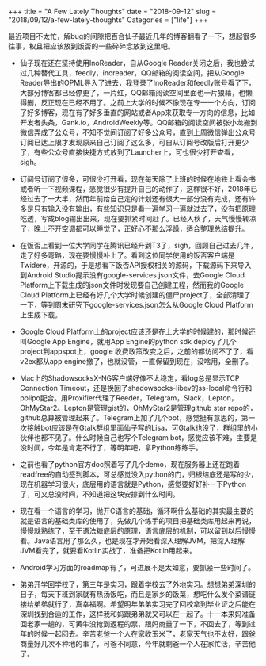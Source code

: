 +++
title = "A Few Lately Thoughts"
date = "2018-09-12"
slug = "2018/09/12/a-few-lately-thoughts"
Categories = ["life"]
+++

最近项目不太忙，解bug的间隙把百合仙子最近几年的博客翻看了一下，想起很多往事，权且把应该放到饭否的一些碎碎念放到这里吧。

+ 仙子现在还在坚持使用InoReader，自从Google Reader关闭之后，我也尝试过几种替代工具，feedly，inoreader，QQ邮箱的阅读空间，把从Google Reader导出的OPML导入了进去，我登录了InoReader和feedly账号看了下，大部分博客都已经停更了，一片红，QQ邮箱阅读空间里面也一片狼藉，也懒得删，反正现在已经不用了。之前上大学的时候不像现在专一一个方向，订阅了好多博客，现在有了好多垂直的网站或者App来获取专一方向的信息，比如开发者头条，Gank.io，AndroidWeekly等。QQ邮箱的阅读空间被张小龙搬到微信弄成了公众号，不知不觉间订阅了好多公众号，直到上周微信弹出公众号订阅已达上限才发现原来自己订阅了这么多，可自从订阅号改版后打开更少了，有些公众号直接快捷方式放到了Launcher上，可也很少打开查看，sigh。

  <!-- more -->

+ 订阅号订阅了很多，可很少打开看，现在每天除了上班的时候在地铁上看会书或者听一下视频课程，感觉很少有提升自己的动作了，这样很不好，2018年已经过去了一大半，然而年前给自己定的计划还有很大一部分没有完成，还有许多是只有输入没有输出，有些知识只是看一遍学习一遍就过去了，没有把原理吃透，写成blog输出出来，现在要抓紧时间赶了。已经入秋了，天气慢慢转凉了，晚上不开空调都可以睡觉了，正好心不那么浮躁，适合整理总结提升。

+ 在饭否上看到一位大学同学在腾讯已经升到T3了，sigh，回顾自己过去几年，走了好多弯路，现在要慢慢补上了。看到这位同学使用的饭否客户端是Twidere，开源的，于是想看下饭否API授权相关的源码，下载源码下来导入到Android Studio提示没有google-services.json文件，去Google Cloud Platform上下载生成的json文件时发现要自己创建工程，然而我的Google Cloud Platform上已经有好几个大学时候创建的僵尸project了，全部清理了一下，等到周末研究下google-services.json怎么从Google Cloud Platform上生成下载。

+ Google Cloud Platform上的project应该还是在上大学的时候建的，那时候还叫Google App Engine，就用App Engine的python sdk deploy了几个project到appspot上，google 收费政策改变之后，之前的都访问不了了，看v2ex都从app engine撤了，也就没管，一直保留到现在，没啥用，全删了。

+ Mac上的ShadowsocksX-NG客户端好像不太稳定，看log总是显示TCP Connection Timeout，还是换回了shadowsocks-libev的ss-local命令行和polipo配合。用Proxifier代理了Reeder，Telegram，Slack，Lepton，OhMyStar2。Lepton是管理gist的，OhMyStar2是管理github star repo的，github总算被管理起来了。Telegram上加了几个bot，感觉挺有意思的，第一次接触bot应该是在Gtalk群组里面仙子写的Lisa，可Gtalk也没了，群组里的小伙伴也都不见了。什么时候自己也写个Telegram bot，感觉应该不难，主要是没时间，今年是肯定不行了，等明年吧，拿Python练练手。

+ 之前也看了python官方doc照着写了几个demo，现在服务器上还在跑着readfree的自动签到脚本，可总感觉没入python的门，归根结底还是写的少，现在机器学习很火，底层用的语言就是Python，感觉要好好补一下Python了，可又总没时间，不知道把这块安排到什么时间。

+ 现在看一个语言的学习，抛开C语言的基础，循环啊什么基础的其实最主要的就是语言的基础类库的使用了，先做几个练手的项目把基础类库用起来再说，慢慢就熟练了，至于语法糖底层的原理，语言底层的机制，可以留到以后慢慢看。Java语言用了那么久，也是现在才开始看深入理解JVM，把深入理解JVM看完了，就要看Kotlin实战了，准备把Kotlin用起来。

+ Android学习方面的roadmap有了，可进展不是太如意，要抓紧一些时间了。

+ 弟弟开学回学校了，第三年是实习，跟着学校去了外地实习。想想弟弟深圳的日子，每天下班到家就有热汤饭吃，而且是家乡的饭菜，想吃什么发个菜谱链接给弟弟就行了，真幸福啊。希望明年弟弟实习完了回校拿到毕业证之后能在深圳找到合适的工作，这样我和妈跟弟弟就又可以在一起了。十一本来妈准备回老家一趟的，可黄牛没抢到返程的票，跟妈商量了一下，不回去了，等到过年的时候一起回去。辛苦老爸一个人在家收玉米了，老家天气也不太好，跟爸商量好几次不种地的事了，可爸不同意，今年就剩爸一个人在家忙活，辛苦他了。
